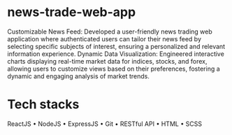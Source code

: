 # news-trade-web-app
Customizable News Feed:
Developed a user-friendly news trading web application where authenticated users can tailor their news feed by selecting specific subjects of interest, ensuring a personalized and relevant information experience.
Dynamic Data Visualization:
Engineered interactive charts displaying real-time market data for indices, stocks, and forex, allowing users to customize views based on their preferences, fostering a dynamic and engaging analysis of market trends.
# Tech stacks
 ReactJS • NodeJS • ExpressJS • Git • RESTful API • HTML • SCSS
